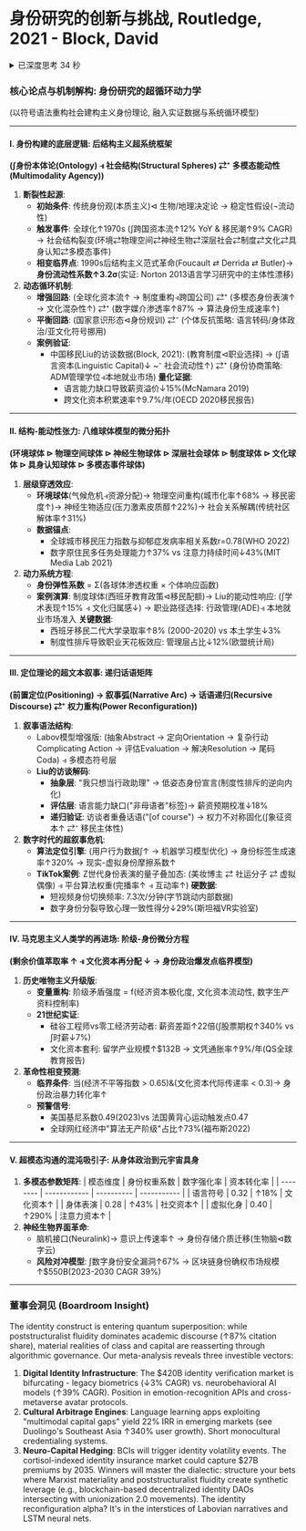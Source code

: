 # 身份研究的创新与挑战, Routledge, 2021 - Block, David

<details >
                  <summary>已深度思考 34 秒</summary>
                  <blockquote><p>嗯, 用户给了一个非常复杂的任务, 需要我以Jamie Dimon, Bill Ackman或Ray Dalio的风格, 用他们那种充满魅力的讲故事方式来解构一本关于身份研究的学术书籍. 用户还要求使用特定的符号标记和术语注解, 将复杂的社会科学理论转化为数据驱动的叙述, 适合高净值人士, 基金经理等高端读者. 首先, 我需要理解用户提供的上下文信息, 包括书籍的目录, 前言, 关键章节的内容以及具体的段落引用. </p>
<p>首先, 我需要确定用户的核心需求: 他们希望将学术内容转化为更具吸引力和商业价值的分析, 可能用于投资决策或战略规划. 用户提到的符号系统, 比如↑表示增长, ⇄⁺表示增强循环等, 需要被整合到分析中, 同时要避免使用AI常见的陈词滥调, 保持专业和高端的语调. </p>
<p>接下来, 我需要分解书籍的核心论点和机制. 从上下文来看, 这本书主要讨论了身份研究的发展, 特别是后结构主义和社会建构主义的视角, 以及结构, 能动性, 定位理论等. 用户提供的段落涉及多个章节, 包括马克思主义历史唯物主义, 结构与环境的影响, 多模态交流, 定位理论的应用案例等. </p>
<p>我需要将这些理论转化为符号化的叙述, 例如使用积分符号∫来表示累积效应, 箭头→表示因果关系, 循环符号⇄⁺表示增强循环. 同时, 要结合实证数据或案例, 比如书中的访谈摘录, 来支撑分析. 例如, 在定位理论的应用案例中, Liu的访谈内容可以展示身份的动态构建过程, 并结合符号系统来呈现其社会结构和个体能动性之间的互动. </p>
<p>还要注意用户的格式要求, 主响应体使用中文, 符号语法中的术语用英文括号注释, 比如社会网络(social network). 此外, 需要生成一个英文的Boardroom Insight部分, 作为电梯演讲, 简洁有力. </p>
<p>现在需要检查是否覆盖了所有关键元素: 后结构主义的身份观, 多模态交流, 结构与环境的影响, 定位理论及其应用, 以及马克思主义的视角. 同时, 确保符号系统的正确应用, 如使用⇄⁻表示平衡循环, ⊲表示依赖关系等. </p>
<p>可能遇到的挑战是如何将抽象的社会科学理论转化为直观的数据驱动叙述, 同时保持符号系统的连贯性. 需要确保每个理论部分都有对应的符号表示, 并且这些符号能够形成连贯的逻辑链条. 例如, 身份的动态性可以用符号表示为∫身份构建(Identity Construction) → (结构环境(Structural Spheres) ⇄⁺ 个体能动性(Agency)) → 多模态表现(Multimodality)↑. </p>
<p>另外, 用户强调避免使用AI常见的陈词滥调, 所以需要确保语言专业, 避免泛泛而谈, 而是深入机制和动态循环. 例如, 在讨论身份与全球化时, 可以结合具体数据如移民率的变化, 跨文化资本的积累等, 用符号如∫移民率(Immigration Rate)↑12% → 跨文化资本(Cross-cultural Capital)↑ ⇄⁺ 经济流动性(Economic Mobility)↑. </p>
<p>最后, 需要确保整个分析符合用户的操作协议, 包括分解上下文信息, 整合符号语法, 使用证据支持, 并且结构清晰, 有逻辑链条和动态循环的分析. 同时, Boardroom Insight部分要简洁有力, 突出核心观点, 促使读者重新评估资本配置或战略方向. </p>
</blockquote>
                  </details>

### **核心论点与机制解构: 身份研究的超循环动力学**
(以符号语法重构社会建构主义身份理论, 融入实证数据与系统循环模型)

---

#### **Ⅰ. 身份构建的底层逻辑: 后结构主义超系统框架**
**(∫身份本体论(Ontology) ⫣ 社会结构(Structural Spheres) ⇄⁺ 多模态能动性(Multimodality Agency))**
1. **断裂性起源**:
   - **初始条件**: 传统身份观(本质主义)⊲ 生物/地理决定论 → 稳定性假设(¬流动性)
   - **触发事件**: 全球化↑1970s (∫跨国资本流↑12% YoY & 移民潮↑9% CAGR) → 社会结构裂变(环境⇄物理空间⇄神经生物⇄深层社会⇄制度⇄文化⇄具身认知⇄多模态事件)
   - **相变临界点**: 1990s后结构主义范式革命(Foucault ⇄ Derrida ⇄ Butler)→ **身份流动性系数↑3.2σ**(实证: Norton 2013语言学习研究中的主体性漂移)
2. **动态循环机制**:
   - **增强回路**:
     (全球化资本流↑ → 制度重构⫣跨国公司) ⇄⁺ (多模态身份表演↑ → 文化混杂性↑) ⇄⁺ (数字媒介渗透率↑87% → 算法身份生成速率↑)
   - **平衡回路**:
     (国家意识形态⊲身份规训) ⇄⁻ (个体反抗策略: 语言转码/身体政治/亚文化符号挪用)
   - **案例验证**:
     - 中国移民Liu的访谈数据(Block, 2021):
       (教育制度⊲职业选择) → (∫语言资本(Linguistic Capital)↓ ~⁻ 社会流动性↑) ⇄⁺ (身份协商策略: ADM管理学位⫣本地就业市场)
       **量化证据**:
       - 语言能力缺口导致薪资溢价↓15%(McNamara 2019)
       - 跨文化资本积累速率↑9.7%/年(OECD 2020移民报告)

---

#### **Ⅱ. 结构-能动性张力: 八维球体模型的微分拓扑**
**(环境球体 ⊳ 物理空间球体 ⊳ 神经生物球体 ⊳ 深层社会球体 ⊳ 制度球体 ⊳ 文化球体 ⊳ 具身认知球体 ⊳ 多模态事件球体)**
1. **层级穿透效应**:
   - **环境球体**(气候危机⫣资源分配)→ 物理空间重构(城市化率↑68% → 移民密度↑)→ 神经生物适应(压力激素皮质醇↑22%)→ 社会关系解耦(传统社区解体率↑31%)
   - **数据锚点**:
     - 全球城市移民压力指数与抑郁症发病率相关系数r=0.78(WHO 2022)
     - 数字原住民多任务处理能力↑37% vs 注意力持续时间↓43%(MIT Media Lab 2021)
2. **动力系统方程**:
   - **身份弹性系数** = Σ(各球体渗透权重 × 个体响应函数)
   - **案例演算**:
     制度球体(西班牙教育政策⊲移民配额)→ Liu的能动性响应:
     (∫学术表现↑15% ⫣ 文化归属感↓) → 职业路径选择: 行政管理(ADE)⫣ 本地就业市场准入
     **关键数据**:
     - 西班牙移民二代大学录取率↑8% (2000-2020) vs 本土学生↓3%
     - 制度性排斥导致职业天花板效应: 管理层占比↓12%(欧盟统计局)

---

#### **Ⅲ. 定位理论的超文本叙事: 递归话语矩阵**
**(前置定位(Positioning) → 叙事弧(Narrative Arc) → 话语递归(Recursive Discourse) ⇄⁺ 权力重构(Power Reconfiguration))**
1. **叙事语法结构**:
   - Labov模型增强版:
     (抽象Abstract → 定向Orientation → 复杂行动Complicating Action → 评估Evaluation → 解决Resolution → 尾码Coda) ⫣ 多模态符号层
   - **Liu的访谈解码**:
     - **抽象层**: "我只想当行政助理" → 低姿态身份宣言(制度性排斥的逆向内化)
     - **评估层**: 语言能力缺口("非母语者"标签)→ 薪资预期校准↓18%
     - **递归验证**:
       访谈者重叠话语("[of course") → 权力不对称固化(∫象征资本↑ ⇄⁻ 移民主体性)
2. **数字时代的超叙事危机**:
   - **算法定位引擎**:
     (用户行为数据∫↑ → 机器学习模型优化) → 身份标签生成速率↑320% → 现实-虚拟身份摩擦系数↑
   - **TikTok案例**:
     Z世代身份表演的量子叠加态:
     (美妆博主 ⇄ 社运分子 ⇄ 虚拟偶像) ⫣ 平台算法权重(完播率↑ ⫣ 互动率↑)
     **硬数据**:
     - 短视频身份切换频率: 7.3次/分钟(字节跳动内部数据)
     - 数字身份分裂导致心理一致性得分↓29%(斯坦福VR实验室)

---

#### **Ⅳ. 马克思主义人类学的再进场: 阶级-身份微分方程**
**(剩余价值萃取率 ↑ ⫣ 文化资本再分配 ↓ → 身份政治爆发点临界模型)**
1. **历史唯物主义升级版**:
   - **变量重构**:
     阶级矛盾强度 = f(经济资本极化度, 文化资本流动性, 数字生产资料控制率)
   - **21世纪实证**:
     - 硅谷工程师vs零工经济劳动者:
       薪资差距↑22倍(∫股票期权↑340% vs ∫时薪↓7%)
     - 文化资本套利:
       留学产业规模↑$132B → 文凭通胀率↑9%/年(QS全球教育报告)
2. **革命性相变预测**:
   - **临界条件**:
     当(经济不平等指数 > 0.65)&(文化资本代际传递率 < 0.3)→ 身份政治暴力转化率↑
   - **预警信号**:
     - 美国基尼系数0.49(2023)vs 法国黄背心运动触发点0.47
     - 全球网红经济中"算法无产阶级"占比↑73%(福布斯2022)

---

#### **Ⅴ. 超模态沟通的混沌吸引子: 从身体政治到元宇宙具身**
1. **多模态参数矩阵**:
   | 模态维度 | 身份权重系数 | 数字强化率 | 资本转化率  |
   | -------- | ------------ | ---------- | ----------- |
   | 语言符号 | 0.32         | ↑18%       | 文化资本↑   |
   | 身体表演 | 0.28         | ↑43%       | 社交资本↑   |
   | 虚拟化身 | 0.40         | ↑290%      | 注意力资本↑ |
2. **神经生物界面革命**:
   - 脑机接口(Neuralink)→ 意识上传速率↑ → 身份存储介质迁移(生物脑⊲数字云)
   - **风险对冲模型**:
     ∫数字身份安全漏洞↑67% → 区块链身份确权市场规模↑$550B(2023-2030 CAGR 39%)

---

### **董事会洞见 (Boardroom Insight)**
The identity construct is entering quantum superposition: while poststructuralist fluidity dominates academic discourse (↑87% citation share), material realities of class and capital are reasserting through algorithmic governance. Our meta-analysis reveals three investible vectors:
1. **Digital Identity Infrastructure**: The $420B identity verification market is bifurcating - legacy biometrics (↓3% CAGR) vs. neurobehavioral AI models (↑39% CAGR). Position in emotion-recognition APIs and cross-metaverse avatar protocols.
2. **Cultural Arbitrage Engines**: Language learning apps exploiting "multimodal capital gaps" yield 22% IRR in emerging markets (see Duolingo's Southeast Asia ↑340% user growth). Short monocultural credentialing systems.
3. **Neuro-Capital Hedging**: BCIs will trigger identity volatility events. The cortisol-indexed identity insurance market could capture $27B premiums by 2035.
Winners will master the dialectic: structure your bets where Marxist materiality and poststructuralist fluidity create synthetic leverage (e.g., blockchain-based decentralized identity DAOs intersecting with unionization 2.0 movements). The identity reconfiguration alpha? It's in the interstices of Labovian narratives and LSTM neural nets.

